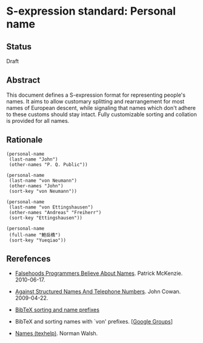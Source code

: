 # S-expression standard: Personal name

## Status

Draft

## Abstract

This document defines a S-expression format for representing people's
names. It aims to allow customary splitting and rearrangement for most
names of European descent, while signaling that names which don't
adhere to these customs should stay intact. Fully customizable sorting
and collation is provided for all names.

## Rationale

```Lisp
(personal-name
 (last-name "John")
 (other-names "P. Q. Public"))

(personal-name
 (last-name "von Neumann")
 (other-names "John")
 (sort-key "von Neumann"))

(personal-name
 (last-name "von Ettingshausen")
 (other-names "Andreas" "Freiherr")
 (sort-key "Ettingshausen"))

(personal-name
 (full-name "鮑岳橋")
 (sort-key "Yueqiao"))
```

## Rerefences

* [Falsehoods Programmers Believe About Names](https://www.kalzumeus.com/2010/06/17/falsehoods-programmers-believe-about-names/). Patrick McKenzie. 2010-06-17.

* [Against Structured Names And Telephone Numbers](https://docs.google.com/document/d/1Of_rL8gMtHcfPaE5DfZ1xahrOtOaxFEHiQkcxvvR3lY/edit). John Cowan. 2009-04-22.

* [BibTeX sorting and name prefixes](https://texfaq.org/FAQ-bibprefixsort)

* BibTeX and sorting names with `von' prefixes. [[Google Groups](https://groups.google.com/g/comp.text.tex/c/pQCPH3fwGSE)]

* [Names (texhelp)](https://nwalsh.com/tex/texhelp/bibtx-23.html). Norman Walsh.
